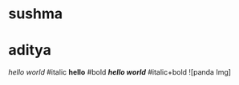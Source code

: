 # sushma
# aditya
 *hello world*   #italic
**hello** #bold 
***hello world***   #italic+bold 
![panda Img]

